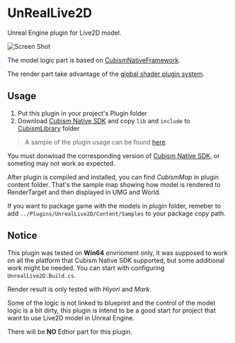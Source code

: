 # UnRealLive2D

Unreal Engine plugin for Live2D model.

![Screen Shot](Docs/Image/ScreenShot.GIF?raw=true)

The model logic part is based on [CubismNativeFramework](https://github.com/Live2D/CubismNativeFramework/). 

The render part take advantage of the [global shader plugin system](https://docs.unrealengine.com/en-US/Programming/Rendering/ShaderInPlugin/QuickStart/index.html). 

## Usage

1. Put this plugin in your project's Plugin folder
2. Download [Cubism Native SDK](https://www.live2d.com/en/download/cubism-sdk/download-native/) and copy `lib` and `include` to [CubismLibrary](https://github.com/Arisego/Live2DTest/tree/master/Plugins/UnrealLive2D/Source/ThirdParty/CubismLibrary) folder

> A sample of the plugin usage can be found [here](https://github.com/Arisego/Live2DTest).

You must donwload the corresponding version of [Cubism Native SDK](https://www.live2d.com/en/download/cubism-sdk/download-native/), or someting may not work as expected.

After plugin is compiled and installed, you can find *CubismMap* in plugin content folder. That's the sample map showing how model is rendered to RenderTarget and then displayed in UMG and World.

If you want to package game with the models in plugin folder, remeber to add `../Plugins/UnrealLive2D/Content/Samples` to your package copy path.

## Notice

This plugin was tested on __Win64__ envrioment only, it was supposed to work on all the platform that Cubism Native SDK supported, but some additional work might be needed. You can start with configuring `UnrealLive2D.Build.cs`.

Render result is only tested with *Hiyori* and *Mark*.

Some of the logic is not linked to blueprint and the control of the model logic is a bit dirty, this plugin is intend to be a good start for project that want to use Live2D model in Unreal Engine.

There will be **NO** Edtior part for this plugin.
